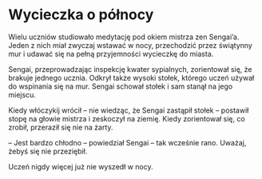 # Wycieczka o północy

Wielu uczniów studiowało medytację pod okiem mistrza zen Sengai’a. Jeden z nich miał zwyczaj wstawać w nocy, przechodzić przez świątynny mur i udawać się na pełną przyjemności wycieczkę do miasta.

Sengai, przeprowadzając inspekcję kwater sypialnych, zorientował się, że brakuje jednego ucznia. Odkrył także wysoki stołek, którego uczeń używał do wspinania się na mur. Sengai schował stołek i sam stanął na jego miejscu.

Kiedy włóczykij wrócił – nie wiedząc, że Sengai zastąpił stołek – postawił stopę na głowie mistrza i zeskoczył na ziemię. Kiedy zorientował się, co zrobił, przeraził się nie na żarty.

– Jest bardzo chłodno – powiedział Sengai – tak wcześnie rano. Uważaj, żebyś się nie przeziębił.

Uczeń nigdy więcej już nie wyszedł w nocy.

